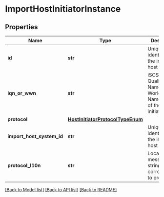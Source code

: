 # ImportHostInitiatorInstance

## Properties
Name | Type | Description | Notes
------------ | ------------- | ------------- | -------------
**id** | **str** | Unique identifier of the import host initiator. | [optional] 
**iqn_or_wwn** | **str** | iSCSI Qualified Name (IQN) or World Wide Name (WWN) of the host initiator. | [optional] 
**protocol** | [**HostInitiatorProtocolTypeEnum**](HostInitiatorProtocolTypeEnum.md) |  | [optional] 
**import_host_system_id** | **str** | Unique identifier of the import host system. | [optional] 
**protocol_l10n** | **str** | Localized message string corresponding to protocol | [optional] 

[[Back to Model list]](../README.md#documentation-for-models) [[Back to API list]](../README.md#documentation-for-api-endpoints) [[Back to README]](../README.md)


